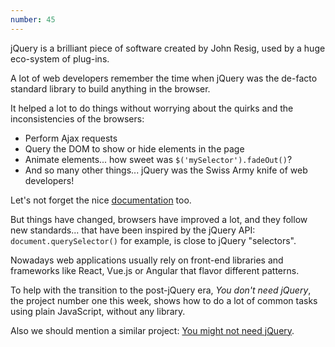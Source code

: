 ```yaml
---
number: 45
---
```


jQuery is a brilliant piece of software created by John Resig, used by a huge eco-system of plug-ins.

A lot of web developers remember the time when jQuery was the de-facto standard library to build anything in the browser.

It helped a lot to do things without worrying about the quirks and the inconsistencies of the browsers:

- Perform Ajax requests
- Query the DOM to show or hide elements in the page
- Animate elements... how sweet was `$('mySelector').fadeOut()`?
- And so many other things... jQuery was the Swiss Army knife of web developers!

Let's not forget the nice [documentation](http://api.jquery.com/) too.

But things have changed, browsers have improved a lot, and they follow new standards... that have been inspired by the jQuery API: `document.querySelector()` for example, is close to jQuery "selectors".

Nowadays web applications usually rely on front-end libraries and frameworks like React, Vue.js or Angular that flavor different patterns.

To help with the transition to the post-jQuery era, _You don't need jQuery_, the project number one this week, shows how to do a lot of common tasks using plain JavaScript, without any library.

Also we should mention a similar project: [You might not need jQuery](http://youmightnotneedjquery.com/).

